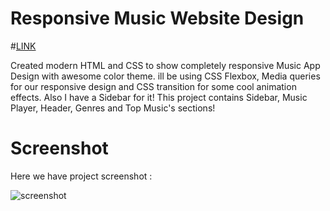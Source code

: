 # Responsive Music Website Design
#[LINK](https://harshal20m.github.io/music-player/)

Created modern HTML and CSS to show completely responsive Music App Design with awesome color theme. ill be using CSS Flexbox, Media queries for our responsive design and CSS transition for some cool animation effects. Also I have a Sidebar for it! This project contains Sidebar, Music Player, Header, Genres and Top Music's sections!

# Screenshot

Here we have project screenshot :

![screenshot](screenshot.png)
